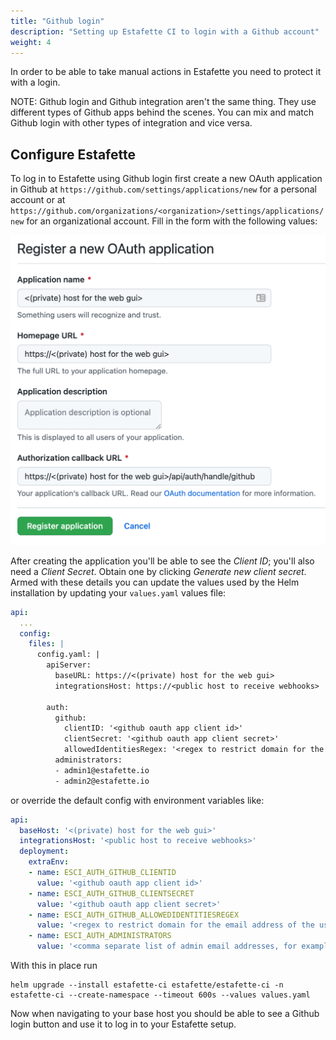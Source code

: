 ```yaml
---
title: "Github login"
description: "Setting up Estafette CI to login with a Github account"
weight: 4
---
```


In order to be able to take manual actions in Estafette you need to protect it with a login.

NOTE: Github login and Github integration aren't the same thing. They use different types of Github apps behind the scenes. You can mix and match Github login with other types of integration and vice versa.

## Configure Estafette

To log in to Estafette using Github login first create a new OAuth application in Github at `https://github.com/settings/applications/new` for a personal account or at `https://github.com/organizations/<organization>/settings/applications/new` for an organizational account. Fill in the form with the following values:

![Register OAuth application](/getting-started/github-login/register-github-oauth-application.png)

After creating the application you'll be able to see the _Client ID_; you'll also need a _Client Secret_. Obtain one by clicking _Generate new client secret_. Armed with these details you can update the values used by the Helm installation by updating your `values.yaml` values file:

```yaml
api:
  ...
  config:
    files: |
      config.yaml: |
        apiServer:
          baseURL: https://<(private) host for the web gui>
          integrationsHost: https://<public host to receive webhooks>
        
        auth:
          github:
            clientID: '<github oauth app client id>'
            clientSecret: '<github oauth app client secret>'
            allowedIdentitiesRegex: '<regex to restrict domain for the email address of the user; for example .+@estafette\.io>'
          administrators:
          - admin1@estafette.io
          - admin2@estafette.io
```

or override the default config with environment variables like:

```yaml
api:
  baseHost: '<(private) host for the web gui>'
  integrationsHost: '<public host to receive webhooks>'
  deployment:
    extraEnv:
    - name: ESCI_AUTH_GITHUB_CLIENTID
      value: '<github oauth app client id>'
    - name: ESCI_AUTH_GITHUB_CLIENTSECRET
      value: '<github oauth app client secret>'
    - name: ESCI_AUTH_GITHUB_ALLOWEDIDENTITIESREGEX
      value: '<regex to restrict domain for the email address of the user; for example .+@estafette\.io>'
    - name: ESCI_AUTH_ADMINISTRATORS
      value: '<comma separate list of admin email addresses, for example admin1@estafette.io,admin2@estafette.io>'
```

With this in place run

```
helm upgrade --install estafette-ci estafette/estafette-ci -n estafette-ci --create-namespace --timeout 600s --values values.yaml
```

Now when navigating to your base host you should be able to see a Github login button and use it to log in to your Estafette setup.
